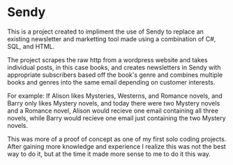 # Sendy
This is a project created to impliment the use of Sendy to replace an existing newsletter and marketting tool made using a combination of C#, SQL, and HTML.

The project scrapes the raw http from a wordpress website and takes individual posts, in this case books, and creates newsletters in Sendy with appropriate subscribers based off 
the book's genre and combines multiple books and genres into the same email depending on customer interests. 

For example:
If Alison likes Mysteries, Westerns, and Romance novels, and Barry only likes Mystery novels, and today there were two Mystery novels and a Romance novel, Alison would 
recieve one email containing all three novels, while Barry would recieve one email just containing the two Mystery novels.


This was more of a proof of concept as one of my first solo coding projects. After gaining more knowledge and experience I realize this was not the best way to do it, but
at the time it made more sense to me to do it this way.
